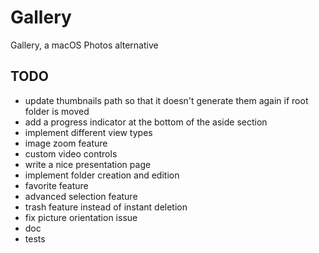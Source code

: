 # Gallery

Gallery, a macOS Photos alternative


## TODO

* update thumbnails path so that it doesn't generate them again if root folder is moved
* add a progress indicator at the bottom of the aside section
* implement different view types
* image zoom feature
* custom video controls
* write a nice presentation page
* implement folder creation and edition
* favorite feature
* advanced selection feature
* trash feature instead of instant deletion
* fix picture orientation issue
* doc
* tests
